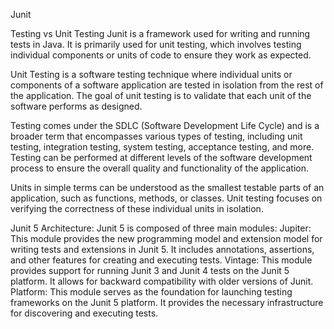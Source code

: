 Junit 

Testing vs Unit Testing 
Junit is a framework used for writing and running tests in Java. It is primarily used for unit testing, which involves testing individual components or units of code to ensure they work as expected.

Unit Testing is a software testing technique where individual units or components of a software application are tested in isolation from the rest of the application. The goal of unit testing is to validate that each unit of the software performs as designed.

Testing comes under the SDLC (Software Development Life Cycle) and is a broader term that encompasses various types of testing, including unit testing, integration testing, system testing, acceptance testing, and more. Testing can be performed at different levels of the software development process to ensure the overall quality and functionality of the application.

Units in simple terms can be understood as the smallest testable parts of an application, such as functions, methods, or classes. Unit testing focuses on verifying the correctness of these individual units in isolation.

Junit 5 Architecture:
Junit 5 is composed of three main modules:
Jupiter: This module provides the new programming model and extension model for writing tests and extensions in Junit 5. It includes annotations, assertions, and other features for creating and executing tests.
Vintage: This module provides support for running Junit 3 and Junit 4 tests on the Junit 5 platform. It allows for backward compatibility with older versions of Junit.
Platform: This module serves as the foundation for launching testing frameworks on the Junit 5 platform. It provides the necessary infrastructure for discovering and executing tests.


